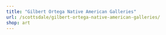 ```yaml
---
title: "Gilbert Ortega Native American Galleries"
url: /scottsdale/gilbert-ortega-native-american-galleries/
shop: art
---
```

